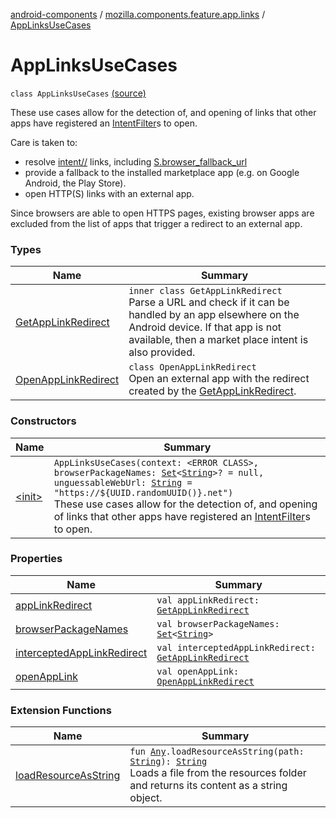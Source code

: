 [android-components](../../index.md) / [mozilla.components.feature.app.links](../index.md) / [AppLinksUseCases](./index.md)

# AppLinksUseCases

`class AppLinksUseCases` [(source)](https://github.com/mozilla-mobile/android-components/blob/master/components/feature/app-links/src/main/java/mozilla/components/feature/app/links/AppLinksUseCases.kt#L30)

These use cases allow for the detection of, and opening of links that other apps have registered
an [IntentFilter](#)s to open.

Care is taken to:

* resolve [intent//](intent//) links, including [S.browser_fallback_url](#)
* provide a fallback to the installed marketplace app (e.g. on Google Android, the Play Store).
* open HTTP(S) links with an external app.

Since browsers are able to open HTTPS pages, existing browser apps are excluded from the list of
apps that trigger a redirect to an external app.

### Types

| Name | Summary |
|---|---|
| [GetAppLinkRedirect](-get-app-link-redirect/index.md) | `inner class GetAppLinkRedirect`<br>Parse a URL and check if it can be handled by an app elsewhere on the Android device. If that app is not available, then a market place intent is also provided. |
| [OpenAppLinkRedirect](-open-app-link-redirect/index.md) | `class OpenAppLinkRedirect`<br>Open an external app with the redirect created by the [GetAppLinkRedirect](-get-app-link-redirect/index.md). |

### Constructors

| Name | Summary |
|---|---|
| [&lt;init&gt;](-init-.md) | `AppLinksUseCases(context: <ERROR CLASS>, browserPackageNames: `[`Set`](https://kotlinlang.org/api/latest/jvm/stdlib/kotlin.collections/-set/index.html)`<`[`String`](https://kotlinlang.org/api/latest/jvm/stdlib/kotlin/-string/index.html)`>? = null, unguessableWebUrl: `[`String`](https://kotlinlang.org/api/latest/jvm/stdlib/kotlin/-string/index.html)` = "https://${UUID.randomUUID()}.net")`<br>These use cases allow for the detection of, and opening of links that other apps have registered an [IntentFilter](#)s to open. |

### Properties

| Name | Summary |
|---|---|
| [appLinkRedirect](app-link-redirect.md) | `val appLinkRedirect: `[`GetAppLinkRedirect`](-get-app-link-redirect/index.md) |
| [browserPackageNames](browser-package-names.md) | `val browserPackageNames: `[`Set`](https://kotlinlang.org/api/latest/jvm/stdlib/kotlin.collections/-set/index.html)`<`[`String`](https://kotlinlang.org/api/latest/jvm/stdlib/kotlin/-string/index.html)`>` |
| [interceptedAppLinkRedirect](intercepted-app-link-redirect.md) | `val interceptedAppLinkRedirect: `[`GetAppLinkRedirect`](-get-app-link-redirect/index.md) |
| [openAppLink](open-app-link.md) | `val openAppLink: `[`OpenAppLinkRedirect`](-open-app-link-redirect/index.md) |

### Extension Functions

| Name | Summary |
|---|---|
| [loadResourceAsString](../../mozilla.components.support.test.file/kotlin.-any/load-resource-as-string.md) | `fun `[`Any`](https://kotlinlang.org/api/latest/jvm/stdlib/kotlin/-any/index.html)`.loadResourceAsString(path: `[`String`](https://kotlinlang.org/api/latest/jvm/stdlib/kotlin/-string/index.html)`): `[`String`](https://kotlinlang.org/api/latest/jvm/stdlib/kotlin/-string/index.html)<br>Loads a file from the resources folder and returns its content as a string object. |
